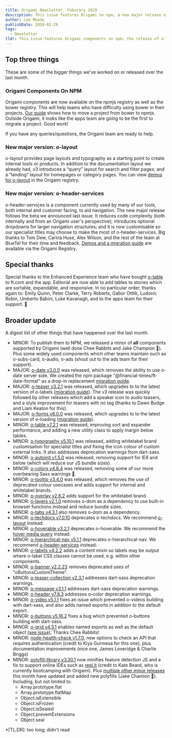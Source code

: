 ```yaml
---
title: Origami Newsletter, Feburary 2019
description: This issue features Origami on npm, a new major release of o-layout, and a new major release of o-header-services.
author: Lee Moody
publishDate: 2019-02-28
tags:
  - Newsletter
tldr: This issue features Origami components on npm; the release of o-layout v3, which includes two new layouts to help build internal tools and products; and the release of o-header-services v3, which includes new features, customisation, and a lot of code improvements.
---
```


## Top three things

These are some of the bigger things we've worked on or released over the last month.

### Origami Components On NPM

Origami components are now available on the npmjs registry as well as the bower registry. This will help teams who have difficulty using bower in their projects. [Our guide](/documentation/tutorials/bower-to-npm) shows how to move a project from bower to npmjs. Outside Origami, it looks like the apps team are going to be the first to migrate a project. Good work!

If you have any queries/questions, the Origami team are ready to help.

### New major version: o-layout

o-layout provides page layouts and typography as a starting point to create internal tools or products. In addition to the documentation layout we already had, v3 introduces a “query” layout for search and filter pages; and a “landing” layout for homepages or category pages. You can view <a href="https://registry.origami.ft.com/components/o-layout">demos for o-layout</a> in the Origami registry.

### New major version: o-header-services

o-header-services is a component currently used by many of our tools, both internal and customer facing, to aid navigation. The new major release follows the beta we announced last issue. It reduces code complexity (both internally and from an Origami user's perspective); introduces optional dropdowns for larger navigation structures; and it is now customisable so our specialist titles may choose to make the most of o-header-services. Big thanks to Tom Dew, Carina Huse, Alex Wilson, and the rest of the team at BlueTel for their time and feedback. <a href="https://registry.origami.ft.com/components/o-header-services">Demos and a migration guide</a> are available via the Origami Registry.


## Special thanks

Special thanks to the Enhanced Experience team who have bought <a href="https://registry.origami.ft.com/components/o-table">o-table</a> to ft.com and the app. Editorial are now able to add tables to stories which are sortable, expandable, and responsive. In no particular order, thanks again to: Emily Quinn, Peter Clarke, Terry Roberts, Gabor Ottlik, Ludovic Robin, Umberto Babini, Luke Kavanagh, and to the apps team for their support. 👏

## Broader update

A digest list of other things that have happened over the last month.

  - MINOR: To publish them to NPM, we released a minor of **all** components supported by Origami (well done Chee Rabbits and Jake Champion 🙌). Plus some widely used components which other teams maintain such as o-subs-card, o-audio, o-ads (shout out to the ads team for their support).
  - MAJOR: <a href="https://registry.origami.ft.com/components/o-date@3.0.0">o-date v3.0.0</a> was released, which removes the ability to use o-date server side. We created the npm package "@financial-times/ft-date-format" as a drop-in replacement <a href="https://github.com/Financial-Times/o-date#migrating-from-v2-to-v3">migration guide</a>.
  - MAJOR: <a href="https://registry.origami.ft.com/components/o-teaser@3.2.1">o-teaser v3.2.1</a> was released, which upgrades to to the latest version of o-labels (<a href="https://registry.origami.ft.com/components/o-teaser@3.2.1/readme#upgrade-from-v2xx-to-v3xx">migration guide</a>). The v3 release was quickly followed by other releases which add a speaker icon to audio teasers, and a style improvement for teasers with no tag (thanks to Dawn Budge and Liam Keaton for this).
  - MAJOR: <a href="https://registry.origami.ft.com/components/o-forms@6.0.0">o-forms v6.0.0</a> was released, which upgrades to to the latest version of o-loading (<a href="https://registry.origami.ft.com/components/o-forms@6.0.0/readme#upgrade-from-v5xx-to-v6xx">migration guide</a>).
  - MINOR: <a href="https://registry.origami.ft.com/components/o-table@7.2.1">o-table v7.2.1</a> was released, improving sort and expander performance, and adding a new utility class to apply margin below tables.
  - MINOR: <a href="https://registry.origami.ft.com/components/o-typography@5.10.0">o-typography v5.10.1</a> was released, adding whitelabel brand customisation for specialist titles and fixing the icon colour of custom external links. It also addresses deprecation warnings from dart-sass.
  - MINOR: <a href="https://registry.origami.ft.com/components/o-autoinit@1.5.0">o-autoinit v1.5.0</a> was released, removing support for IE8 and below (which will reduce our JS bundle sizes).
  - MINOR: <a href="https://registry.origami.ft.com/components/o-colors@4.8.4">o-colors  v4.8.4</a> was released, removing some of our more overbearing Sass warnings 🎉.
  - MINOR: <a href="https://registry.origami.ft.com/components/o-tooltip@3.4.0">o-tooltip  v3.4.0</a> was released, which removes the use of deprecated colour usecases and adds support for internal and whitelabel brands.
  - MINOR: <a href="https://registry.origami.ft.com/components/o-overlay@2.6.2">o-overlay v2.6.2</a> adds support for the whitelabel brand.
  - MINOR: <a href="https://registry.origami.ft.com/components/o-layers@2.1.0">o-layers v2.1.0</a> removes o-dom as a dependency to use built-in browser functions instead and reduce bundle sizes.
  - MINOR: <a href="https://registry.origami.ft.com/components/o-tabs@4.3.1">o-tabs v4.3.1</a> also removes o-dom as a dependency.
  - MINOR: <a href="https://registry.origami.ft.com/components/o-techdocs@7.0.10">o-techdocs v7.0.10</a> deprecates o-techdocs. We recommend <a href="https://registry.origami.ft.com/components/o-layout">o-layout</a> instead.
  - MINOR: <a href="https://registry.origami.ft.com/components/o-hoverable@3.2.1">o-hoverable v3.2.1</a> deprecates o-hoverable. We recommend the <a href="https://developer.mozilla.org/en-US/docs/Web/CSS/@media/hover">hover media query</a> instead.
  - MINOR: <a href="https://registry.origami.ft.com/components/o-hierarchical-nav@5.1.1">o-hierarchical-nav v5.1.1</a> deprecates o-hierarchical-nav. We recommend <a href="https://registry.origami.ft.com/components/o-header-services">o-header-services</a> instead.
  - MINOR: <a href="https://registry.origami.ft.com/components/o-labels@4.2.2">o-labels v4.2.2</a> adds a content mixin so labels may be output where o-label CSS classes cannot be used, e.g. within other components.
  - MINOR: <a href="https://registry.origami.ft.com/components/o-banner@2.2.23">o-banner v2.2.23</a> removes deprecated uses of "oButtonsCustomTheme".
  - MINOR: <a href="https://registry.origami.ft.com/components/o-teaser-collection@2.3.1">o-teaser-collection v2.3.1</a> addresses dart-sass deprecation warnings.
  - MINOR: <a href="https://registry.origami.ft.com/components/o-message@3.1.1">o-message v3.1.1</a> addresses dart-sass deprecation warnings.
  - MINOR: <a href="https://registry.origami.ft.com/components/o-header@7.8.3">o-header v7.8.3</a> addresses o-color deprecation warnings.
  - MINOR: <a href="https://registry.origami.ft.com/components/o-video@5.1.1">o-video v5.1.1</a> fixes an issue which prevented o-videos building with dart-sass, and also adds named exports in addition to the default export.
  - MINOR: <a href="https://registry.origami.ft.com/components/o-buttons@5.16.2">o-buttons v5.16.2</a> fixes a bug which prevented o-buttons building with dart-sass.
  - MINOR: <a href="https://registry.origami.ft.com/components/o-grid@4.5.1">o-grid v4.5.1</a> enables named exports as well as the default object <a href="https://github.com/Financial-Times/o-grid/issues/177">(see issue)</a>. Thanks Chee Rabbits!
  - MINOR: <a href="https://registry.origami.ft.com/components/node-health-check@1.7.0">node-health-check v1.7.0</a>, new options to check an API that requires authentication (credit to Kiya Gurmesa for this one), plus documentation improvements (nice one, James Loveridge & Charlie Briggs)
  - MINOR: <a href="https://github.com/Financial-Times/polyfill-library/releases">polyfill-library v3.30.1</a> now minifies feature detection JS and a fix to support online IDEs such as <a href="https://repl.it/">repl.it</a> (credit to Kate Beard, who is currently bootcamping with Origami). Plus <a href="https://github.com/Financial-Times/polyfill-library/releases" class="o-typography-link--external">multiple other minor releases</a> this month have updated and added new polyfills (Jake Chamion 💪). Including, but not limited to:
    - Array.prototype.flat
    - Array.prototype.flatMap
    - Object.isExtensible
    - Object.isFrozen
    - Object.isSealed
    - Object.preventExtensions
    - Object.seal



*[TL;DR]: too long; didn't read
